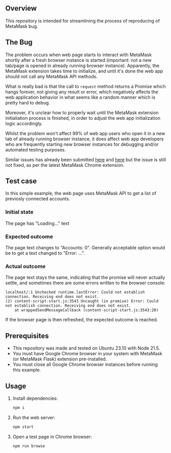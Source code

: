 ## Overview

This repository is intended for streamlining the process of reproducing of MetaMask bug.

## The Bug

The problem occurs when web page starts to interact with MetaMask shortly after a fresh browser instance is started (important: not a new tab/page is opened in already running browser instance). Apparently, the MetaMask extension takes time to initialize, and until it's done the web app should not call any MetaMask API methods.

What is really bad is that the call to `request` method returns a Promise which hangs forever, not giving any result or error, which negatively affects the web application behavior in what seems like a random manner which is pretty hard to debug.

Moreover, it's unclear how to properly wait until the MetaMask extension initialiation process is finished, in order to adjust the web app initialization logic accordingly.

Whilst the problem won't affect 99% of web app users who open it in a new tab of already running browser instance, it does affect web app developers who are frequently starting new browser instances for debugging and/or automated testing purposes.

Similar issues has already been submitted [here](https://github.com/MetaMask/metamask-extension/issues/14283) and [here](https://github.com/MetaMask/metamask-extension/issues/19290) but the issue is still not fixed, as per the latest MetaMask Chrome extension.

## Test case

In this simple example, the web page uses MetaMask API to get a list of previosly connected accounts.

### Initial state

The page has "Loading..." text

### Expected outcome

The page text changes to "Accounts: 0".
Generally acceptable option would be to get a text changed to "Error: ...".

### Actual outcome

The page text stays the same, indicating that the promise will never actually settle, and sometimes there are some errors written to the browser console:

```text
localhost/:1 Unchecked runtime.lastError: Could not establish connection. Receiving end does not exist.
(2) content-script-start.js:3543 Uncaught (in promise) Error: Could not establish connection. Receiving end does not exist.
    at wrappedSendMessageCallback (content-script-start.js:3543:20)
```

If the browser page is then refreshed, the expected outcome is reached.

## Prerequisites

- This repository was made and tested on Ubuntu 23.10 with Node 21.5.
- You must have Google Chrome browser in your system with MetaMask (or MetaMask Flask) extension pre-installed.
- You must close all Google Chrome browser instances before running this example.

## Usage

1. Install dependencies:
   ```bash
   npm i
   ```
1. Run the web server:
   ```bash
   npm start
   ```
1. Open a test page in Chrome browser:
   ```bash
   npm run browse
   ```
